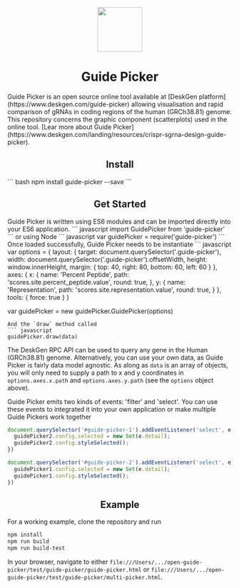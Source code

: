 <p align="center">
  <a href="https://www.deskgen.com">
    <img width="100" heigth="100" src="https://github.com/DeskGen/dgsource/blob/master/browser/landing/app/images/deskgen.png">
  </a>
</p>

<h1 align="center">Guide Picker</h1>
Guide Picker is an open source online tool available at [DeskGen platform](https://www.deskgen.com/guide-picker) allowing visualisation and rapid comparison of gRNAs in coding regions of the human (GRCh38.81) genome. This repository concerns the graphic component (scatterplots) used in the online tool. [Lear more about Guide Picker](https://www.deskgen.com/landing/resources/crispr-sgrna-design-guide-picker).

<h2 align="center">Install</h2>
``` bash
npm install guide-picker --save
```

<h2 align="center">Get Started</h2>
Guide Picker is written using ES6 modules and can be imported directly into your ES6 application.
``` javascript
import GuidePicker from 'guide-picker'
```
or using Node
``` javascript
var guidePicker = require('guide-picker')
```
Once loaded successfully, Guide Picker needs to be instantiate
``` javascript
var options = {
  layout: {
    target: document.querySelector('.guide-picker'),
    width: document.querySelector('.guide-picker').offsetWidth,
    height: window.innerHeight,
    margin: { top: 40, right: 80, bottom: 60, left: 60 }
  },
  axes: {
    x: {
      name: 'Percent Peptide',
      path: 'scores.site.percent_peptide.value',
      round: true,
    },
    y: {
      name: 'Representation',
      path: 'scores.site.representation.value',
      round: true,
    }
  },
  tools: {
    force: true
  }
}

var guidePicker = new guidePicker.GuidePicker(options)
```
And the `draw` method called
``` javascript
guidePicker.draw(data)
```
The DeskGen RPC API can be used to query any gene in the Human (GRCh38.81) genome. Alternatively, you can use your own data, as Guide Picker is fairly data model agnostic. As along as `data` is an array of objects, you will only need to supply a path to x and y coordinates in `options.axes.x.path` and `options.axes.y.path` (see the `options` object above).

Guide Picker emits two kinds of events: 'filter' and 'select'. You can use these events to integrated it into your own application or make multiple Guide Pickers work together
``` javascript
document.querySelector('#guide-picker-1').addEventListener('select', e => {
  guidePicker2.config.selected = new Set(e.detail);
  guidePicker2.config.styleSelected();
})

document.querySelector('#guide-picker-2').addEventListener('select', e => {
  guidePicker1.config.selected = new Set(e.detail);
  guidePicker1.config.styleSelected();
})
```

<h2 align="center">Example</h2>

For a working example, clone the repository and run
``` bash
npm install
npm run build
npm run build-test
```
In your browser, navigate to either `file:///Users/.../open-guide-picker/test/guide-picker/guide-picker.html` or `file:///Users/.../open-guide-picker/test/guide-picker/multi-picker.html`.
